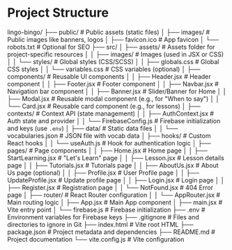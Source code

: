 # Project Structure

lingo-bingo/
├── public/                # Public assets (static files)
│   ├── images/            # Public images like banners, logos
│   ├── favicon.ico        # App favicon
│   └── robots.txt         # Optional for SEO
├── src/
│   ├── assets/            # Assets folder for project-specific resources
│   │   ├── images/        # Images (used in JSX or CSS)
│   │   └── styles/        # Global styles (CSS/SCSS)
│   │       ├── globals.css  # Global CSS styles
│   │       └── variables.css # CSS variables (optional)
│   ├── components/        # Reusable UI components
│   │   ├── Header.jsx     # Header component
│   │   ├── Footer.jsx     # Footer component
│   │   ├── Navbar.jsx     # Navigation bar component
│   │   ├── Banner.jsx     # Slider/Banner for Home
│   │   ├── Modal.jsx      # Reusable modal component (e.g., for "When to say")
│   │   └── Card.jsx       # Reusable card component (e.g., for lessons)
│   ├── contexts/          # Context API (state management)
│   │   ├── AuthContext.jsx # Auth state and provider
│   │   └── FirebaseConfig.js # Firebase initialization and keys (use `.env`)
│   ├── data/              # Static data files
│   │   └── vocabularies.json # JSON file with vocab data
│   ├── hooks/             # Custom React hooks
│   │   └── useAuth.js     # Hook for authentication logic
│   ├── pages/             # Page components
│   │   ├── Home.jsx       # Home page
│   │   ├── StartLearning.jsx # "Let's Learn" page
│   │   ├── Lesson.jsx     # Lesson details page
│   │   ├── Tutorials.jsx  # Tutorials page
│   │   ├── AboutUs.jsx    # About Us page (optional)
│   │   ├── Profile.jsx    # User Profile page
│   │   ├── UpdateProfile.jsx # Update profile page
│   │   ├── Login.jsx      # Login page
│   │   ├── Register.jsx   # Registration page
│   │   └── NotFound.jsx   # 404 Error page
│   ├── router/            # React Router configuration
│   │   └── AppRouter.jsx  # Main routing logic
│   ├── App.jsx            # Main App component
│   ├── main.jsx           # Vite entry point
│   └── firebase.js        # Firebase initialization
├── .env                   # Environment variables for Firebase keys
├── .gitignore             # Files and directories to ignore in Git
├── index.html             # Vite root HTML
├── package.json           # Project metadata and dependencies
├── README.md              # Project documentation
└── vite.config.js         # Vite configuration
